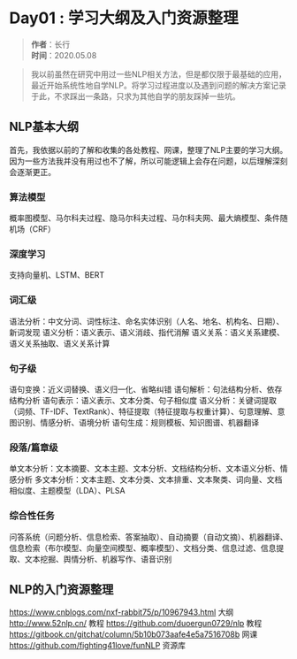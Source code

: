 # Day01 : 学习大纲及入门资源整理

> **作者**：长行\
> **时间**：2020.05.08

> 我以前虽然在研究中用过一些NLP相关方法，但是都仅限于最基础的应用，最近开始系统性地自学NLP。将学习过程进度以及遇到问题的解决方案记录于此，不求踩出一条路，只求为其他自学的朋友踩掉一些坑。

## NLP基本大纲
首先，我依据以前的了解和收集的各处教程、网课，整理了NLP主要的学习大纲。因为一些方法我并没有用过也不了解，所以可能逻辑上会存在问题，以后理解深刻会逐渐更正。
### 算法模型
概率图模型、马尔科夫过程、隐马尔科夫过程、马尔科夫网、最大熵模型、条件随机场（CRF）
### 深度学习
支持向量机、LSTM、BERT
### 词汇级
语法分析：中文分词、词性标注、命名实体识别（人名、地名、机构名、日期）、新词发现
语义分析：语义表示、语义消歧、指代消解
语义关系：语义关系建模、语义关系抽取、语义关系计算
### 句子级
语句变换：近义词替换、语义归一化、省略纠错
语句解析：句法结构分析、依存结构分析
语句表示：语义表示、文本分类、句子相似度
语义分析：关键词提取（词频、TF-IDF、TextRank）、特征提取（特征提取与权重计算）、句意理解、意图识别、情感分析、语境分析
语句生成：规则模板、知识图谱、机器翻译
### 段落/篇章级
单文本分析：文本摘要、文本主题、文本分析、文档结构分析、文本语义分析、情感分析
多文本分析：文本主题、文本分类、文本排重、文本聚类、词向量、文档相似度、主题模型（LDA）、PLSA
### 综合性任务
问答系统（问题分析、信息检索、答案抽取）、自动摘要（自动文摘）、机器翻译、信息检索（布尔模型、向量空间模型、概率模型）、文档分类、信息过滤、信息提取、文本挖掘、舆情分析、机器写作、语音识别
## NLP的入门资源整理
https://www.cnblogs.com/nxf-rabbit75/p/10967943.html 大纲
http://www.52nlp.cn/ 教程
https://github.com/duoergun0729/nlp 教程
https://gitbook.cn/gitchat/column/5b10b073aafe4e5a7516708b 网课
https://github.com/fighting41love/funNLP 资源库

